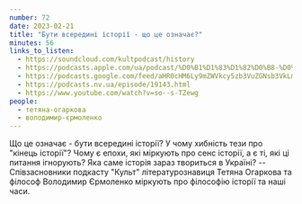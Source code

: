 ```yaml
---
number: 72
date: 2023-02-21
title: "Бути всередині історії - що це означає?"
minutes: 56
links_to_listen:
  - https://soundcloud.com/kultpodcast/history
  - https://podcasts.apple.com/ua/podcast/%D0%B1%D1%83%D1%82%D0%B8-%D0%B2%D1%81%D0%B5%D1%80%D0%B5%D0%B4%D0%B8%D0%BD%D1%96-%D1%96%D1%81%D1%82%D0%BE%D1%80%D1%96%D1%97-%D1%89%D0%BE-%D1%86%D0%B5-%D0%BE%D0%B7%D0%BD%D0%B0%D1%87%D0%B0%D1%94/id1581339249?i=1000600758676
  - https://podcasts.google.com/feed/aHR0cHM6Ly9mZWVkcy5zb3VuZGNsb3VkLmNvbS91c2Vycy9zb3VuZGNsb3VkOnVzZXJzOjg5MjM3MjAyNy9zb3VuZHMucnNz/episode/dGFnOnNvdW5kY2xvdWQsMjAxMDp0cmFja3MvMTQ1MTg0Nzc2Ng?sa=X&ved=0CAUQkfYCahcKEwj48r2MsPn9AhUAAAAAHQAAAAAQAQ
  - https://podcasts.nv.ua/episode/19143.html
  - https://www.youtube.com/watch?v=so--s-TZewg
people:
  - тетяна-огаркова
  - володимир-єрмоленко
---
```


Що це означає - бути всередині історії? У чому хибність тези про "кінець
історії"? Чому є епохи, які міркують про сенс історії, а є ті, які ці питання
ігнорують? Яка саме історія зараз твориться в Україні? -- Співзасновники
подкасту "Культ" літературознавиця Тетяна Огаркова та філософ Володимир
Єрмоленко міркують про філософію історії та наші часи.
